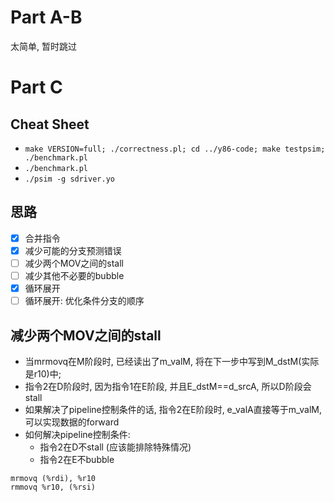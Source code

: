 # Part  A-B

太简单, 暂时跳过

# Part C

## Cheat Sheet

- `make VERSION=full; ./correctness.pl; cd ../y86-code; make testpsim; ./benchmark.pl`
- `./benchmark.pl`
- `./psim -g sdriver.yo`

## 思路

- [x] 合并指令
- [x] 减少可能的分支预测错误
- [ ] 减少两个MOV之间的stall
- [ ] 减少其他不必要的bubble
- [x] 循环展开
- [ ] 循环展开: 优化条件分支的顺序

## 减少两个MOV之间的stall

- 当mrmovq在M阶段时, 已经读出了m_valM, 将在下一步中写到M_dstM(实际是r10)中; 
- 指令2在D阶段时, 因为指令1在E阶段, 并且E_dstM==d_srcA, 所以D阶段会stall
- 如果解决了pipeline控制条件的话, 指令2在E阶段时, e_valA直接等于m_valM, 可以实现数据的forward
- 如何解决pipeline控制条件:
  - 指令2在D不stall (应该能排除特殊情况)
  - 指令2在E不bubble



```
mrmovq (%rdi), %r10
rmmovq %r10, (%rsi)
```

